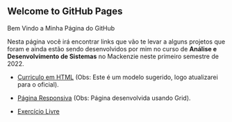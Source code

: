 ## Welcome to GitHub Pages

Bem Vindo a Minha Página do GitHub

Nesta página você irá encontrar links que vão te levar a alguns projetos que foram e ainda estão sendo desenvolvidos por mim no curso de **Análise e Desenvolvimento de Sistemas** no Mackenzie neste primeiro semestre de 2022.


  * [Curriculo em HTML](https://jeferssoncavalcante.github.io/Mackenzie/Fundamentos%20Web/ex01/index.html) (Obs: Este é um modelo sugerido, logo atualizarei para o oficial).
  
  * [Página Responsiva](https://jeferssoncavalcante.github.io/Mackenzie/Fundamentos%20Web/ex05/Praticando/index.html) (Obs: Página desenvolvida usando Grid).
  
  * [Exercício Livre](https://jeferssoncavalcante.github.io/Mackenzie/Fundamentos%20Web/ex04/index.html)

